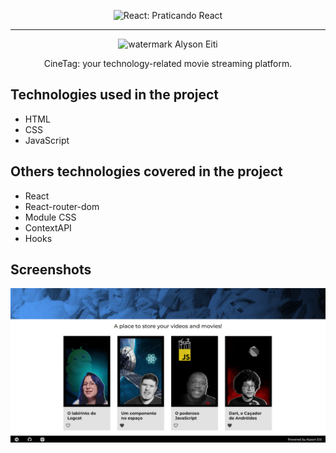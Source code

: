 <p align="center"> <img src="https://imgur.com/5OSxg3h.png" alt="React: Praticando React"> </p>

<hr>

<p align="center"> <img src="https://github.com/AlysonEiti/voce-mais-bela/blob/main/src/assets/images/logo2.png" alt="watermark Alyson Eiti"> </p>
<p align="center">CineTag: your technology-related movie streaming platform.</p>

## Technologies used in the project
* HTML
* CSS
* JavaScript

## Others technologies covered in the project
* React
* React-router-dom
* Module CSS
* ContextAPI
* Hooks

## Screenshots
![Screenshot of the project CineTag](https://github.com/AlysonEiti/cinetag/blob/main/public/images/screenshot.png)
